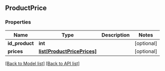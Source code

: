 ## ProductPrice

### Properties
Name | Type | Description | Notes
------------ | ------------- | ------------- | -------------
**id_product** | **int** |  | [optional] 
**prices** | [**list[ProductPricePrices]**](#ProductPricePrices) |  | [optional] 

[[Back to Model list]](#documentation-for-models) [[Back to API list]](#documentation-for-api-endpoints)


